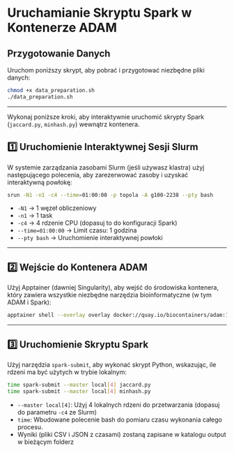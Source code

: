 # Uruchamianie Skryptu Spark w Kontenerze ADAM

## Przygotowanie Danych

Uruchom poniższy skrypt, aby pobrać i przygotować niezbędne pliki danych:

```bash
chmod +x data_preparation.sh
./data_preparation.sh
```
---

Wykonaj poniższe kroki, aby interaktywnie uruchomić skrypty Spark (`jaccard.py`, `minhash.py`) wewnątrz kontenera.


## 1️⃣ Uruchomienie Interaktywnej Sesji Slurm

W systemie zarządzania zasobami Slurm (jeśli używasz klastra) użyj następującego polecenia, aby zarezerwować zasoby i uzyskać interaktywną powłokę:

```bash
srun -N1 -n1 -c4 --time=01:00:00 -p topola -A g100-2238 --pty bash
```

* `-N1` → 1 węzeł obliczeniowy
* `-n1` → 1 task
* `-c4` → 4 rdzenie CPU (dopasuj to do konfiguracji Spark)
* `--time=01:00:00` → Limit czasu: 1 godzina
* `--pty bash` → Uruchomienie interaktywnej powłoki

---

## 2️⃣ Wejście do Kontenera ADAM

Użyj Apptainer (dawniej Singularity), aby wejść do środowiska kontenera, który zawiera wszystkie niezbędne narzędzia bioinformatyczne (w tym ADAM i Spark):

```bash
apptainer shell --overlay overlay docker://quay.io/biocontainers/adam:1.0.1--hdfd78af_0
```

---

## 3️⃣ Uruchomienie Skryptu Spark

Użyj narzędzia `spark-submit`, aby wykonać skrypt Python, wskazując, ile rdzeni ma być użytych w trybie lokalnym:

```bash
time spark-submit --master local[4] jaccard.py
time spark-submit --master local[4] minhash.py
```

* `--master local[4]`: Użyj 4 lokalnych rdzeni do przetwarzania (dopasuj do parametru `-c4` ze Slurm)
* `time`: Wbudowane polecenie bash do pomiaru czasu wykonania całego procesu.
* Wyniki (pliki CSV i JSON z czasami) zostaną zapisane w katalogu output w bieżącym folderz
